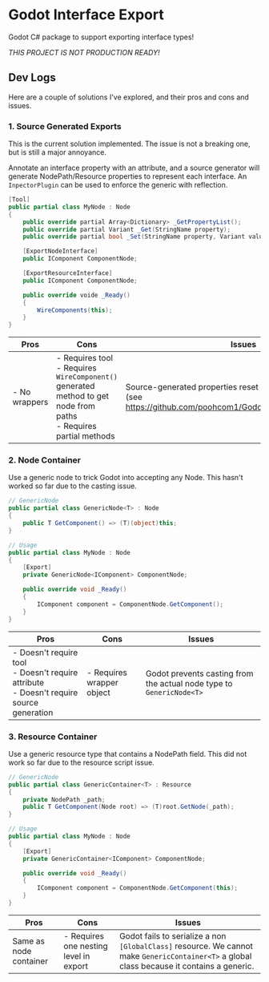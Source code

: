 # Godot Interface Export

Godot C# package to support exporting interface types!

_THIS PROJECT IS NOT PRODUCTION READY!_

## Dev Logs
Here are a couple of solutions I've explored, and their pros and cons and issues.

### 1. Source Generated Exports
This is the current solution implemented. The issue is not a breaking one, but is still a major annoyance.

Annotate an interface property with an attribute, and a source generator will generate NodePath/Resource properties to represent each interface.
An `InpectorPlugin` can be used to enforce the generic with reflection.

```cs
[Tool]
public partial class MyNode : Node
{
    public override partial Array<Dictionary> _GetPropertyList();
    public override partial Variant _Get(StringName property);
    public override partial bool _Set(StringName property, Variant value);

    [ExportNodeInterface]
    public IComponent ComponentNode;

    [ExportResourceInterface]
    public IComponent ComponentNode;

    public override voide _Ready()
    {
        WireComponents(this);
    }
}
```

| Pros | Cons | Issues |
| -- | -- | -- |
|  - No wrappers |  - Requires tool <br> - Requires `WireComponent()` generated method to get node from paths <br> - Requires partial methods | Source-generated properties reset on build for some reason (see https://github.com/poohcom1/GodotInterfaceExport/issues/1) |

### 2. Node Container
Use a generic node to trick Godot into accepting any Node. This hasn't worked so far due to the casting issue.

```cs
// GenericNode
public partial class GenericNode<T> : Node
{
    public T GetComponent() => (T)(object)this;
}

// Usage
public partial class MyNode : Node
{
    [Export]
    private GenericNode<IComponent> ComponentNode;

    public override void _Ready()
    {
        IComponent component = ComponentNode.GetComponent();
    }
}
```

| Pros | Cons | Issues |
| -- | -- | -- |
|  - Doesn't require tool <br>  - Doesn't require attribute <br> - Doesn't require source generation | - Requires wrapper object | Godot prevents casting from the actual node type to `GenericNode<T>` |

### 3. Resource Container
Use a generic resource type that contains a NodePath field. This did not work so far due to the resource script issue.

```cs
// GenericNode
public partial class GenericContainer<T> : Resource
{
    private NodePath _path;
    public T GetComponent(Node root) => (T)root.GetNode(_path);
}

// Usage
public partial class MyNode : Node
{
    [Export]
    private GenericContainer<IComponent> ComponentNode;

    public override void _Ready()
    {
        IComponent component = ComponentNode.GetComponent(this);
    }
}
```

| Pros | Cons | Issues |
| -- | -- | -- |
| Same as node container | - Requires one nesting level in export | Godot fails to serialize a non `[GlobalClass]` resource. We cannot make `GenericContainer<T>` a global class because it contains a generic. |

